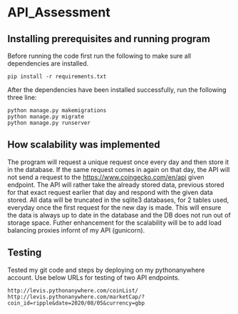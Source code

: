 # API_Assessment
## Installing prerequisites and running program

Before running the code first run the following to make sure all dependencies are installed.

```
pip install -r requirements.txt
```
After the dependencies have been installed successfully, run the following three line:

```
python manage.py makemigrations
python manage.py migrate
python manage.py runserver
```

## How scalability was implemented

The program will request a unique request once every day and then store it in the database. 
If the same request comes in again on that day, the API will not send a request to the https://www.coingecko.com/en/api given endpoint.
The API will rather take the already stored data, previous stored for that exact request earlier that day and respond with the given data stored.
All data will be truncated in the sqlite3 databases, for 2 tables used, everyday once the first request for the new day is made.
This will ensure the data is always up to date in the database and the DB does not run out of storage space.
Futher enhancement for the scalability will be to add load balancing proxies infornt of my API (gunicorn).

## Testing
Tested my git code and steps by deploying on my pythonanywhere account. Use below URLs for testing of two API endpoints.
```
http://levis.pythonanywhere.com/coinList/
http://levis.pythonanywhere.com/marketCap/?coin_id=ripple&date=2020/08/05&currency=gbp
```
